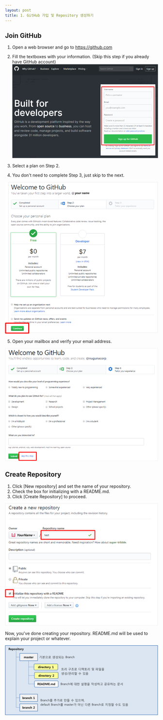 ```yaml
---
layout: post
title: 1. GitHub 가입 및 Repository 생성하기
---
```


## Join GitHub

1. Open a web browser and go to https://github.com
2. Fill the textboxes with your information.
   (Skip this step if you already have GitHub account)
   ![Join GitHub](../images/join_github_1.png)

3. Select a plan on Step 2.
4. You don't need to complete Step 3, just skip to the next.

![Join GitHub](../images/join_github_2.png)

5. Open your mailbox and verify your email address.

![Join GitHub](../images/join_github_3.png)

## Create Repository
1. Click [New repository] and set the name of your repository.
2. Check the box for initializing with a README.md.
3. Click [Create Repository] to proceed.
   
![Create Repository](../images/create_repo.png)

Now, you've done creating your repository.
README.md will be used to explain your project or whatever.

![Structure of Repository](../images/structure_of_repo.png)
